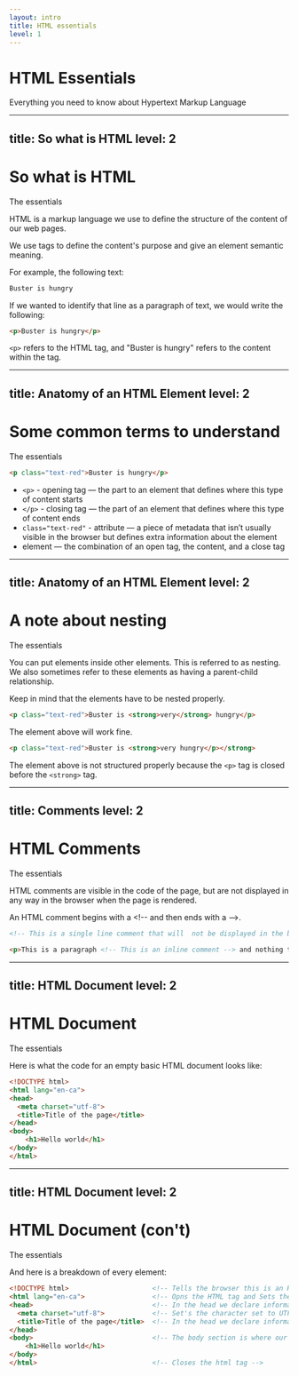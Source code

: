 ```yaml
---
layout: intro
title: HTML essentials
level: 1
---
```


# HTML Essentials

Everything you need to know about Hypertext Markup Language

---
title: So what is HTML
level: 2
---

# So what is HTML
The essentials

HTML is a markup language we use to define the structure of the content of our web pages. 

We use tags to define the content's purpose and give an element semantic meaning.

For example, the following text: 

```html
Buster is hungry 
```

If we wanted to identify that line as a paragraph of text, we would write the following: 

```html
<p>Buster is hungry</p>
```

`<p>` refers to the HTML tag, and "Buster is hungry" refers to the content within the tag.

<!-- 

Slide notes: 

-->


---
title: Anatomy of an HTML Element
level: 2
---

# Some common terms to understand
The essentials

```html
<p class="text-red">Buster is hungry</p>
```


* `<p>` - opening tag — the part to an element that defines where this type of content starts
* `</p>` - closing tag — the part of an element that defines where this type of content ends
* `class="text-red"` - attribute — a piece of metadata that isn’t usually visible in the browser but defines extra information about the element
* element — the combination of an open tag, the content, and a close tag

<!-- 

Slide notes: 

-->


---
title: Anatomy of an HTML Element
level: 2
---

# A note about nesting 
The essentials

You can put elements inside other elements. This is referred to as nesting. We also sometimes refer to these elements as having a parent-child relationship. 

Keep in mind that the elements have to be nested properly. 

```html
<p class="text-red">Buster is <strong>very</strong> hungry</p>
```

The element above will work fine.


```html
<p class="text-red">Buster is <strong>very hungry</p></strong>
```

The element above is not structured properly because the `<p>` tag is closed before the `<strong>` tag. 


<!-- 

Slide notes: 

-->




---
title: Comments
level: 2
---

# HTML Comments
The essentials

HTML comments are visible in the code of the page, but are not displayed in any way in the browser when the page is rendered. 

An HTML comment begins with a \<!-- and then ends with a -->. 


```html
<!-- This is a single line comment that will  not be displayed in the browser -->

<p>This is a paragraph <!-- This is an inline comment --> and nothing to see here</p>
```

<!-- 

Slide notes: 

Note: the code styling used currently makes the comment tags look silly 

-->

---
title: HTML Document
level: 2
---

# HTML Document
The essentials

Here is what the code for an empty basic HTML document looks like: 

```html
<!DOCTYPE html>
<html lang="en-ca">
<head>
  <meta charset="utf-8">
  <title>Title of the page</title>
</head>
<body>
    <h1>Hello world</h1>
</body>
</html>
```

<!-- 

Slide notes: 

-->


---
title: HTML Document
level: 2
---

# HTML Document (con't)
The essentials

And here is a breakdown of every element: 

```html
<!DOCTYPE html>                     <!-- Tells the browser this is an HTML5 page -->
<html lang="en-ca">                 <!-- Opns the HTML tag and Sets the language of the page -->
<head>                              <!-- In the head we declare information about the page -->
  <meta charset="utf-8">            <!-- Set's the character set to UTF-8 -->
  <title>Title of the page</title>  <!-- In the head we declare information about the page -->
</head>
<body>                              <!-- The body section is where our page content goes -->
    <h1>Hello world</h1>
</body>
</html>                             <!-- Closes the html tag -->
```

<!-- 

Slide notes: 

-->
